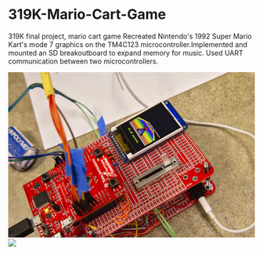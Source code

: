 # 319K-Mario-Cart-Game
319K final project, mario cart game
Recreated Nintendo's 1992 Super Mario Kart's mode 7 graphics on the TM4C123 microcontroller.Implemented and mounted an SD breakoutboard to expand memory for music. Used UART communication between two microcontrollers.

![](images/319Kmariokart.jpg)
![](45536414064_65e743d211_w.jpg)
